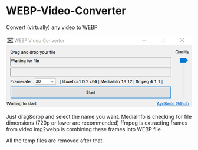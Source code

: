 # WEBP-Video-Converter
Convert (virtually) any video to WEBP

<p align="center">
	<img src="https://github.com/AyoKeito/WEBP-Video-Converter/blob/master/40TBJzf.png" width="800">
</p>

Just drag&drop and select the name you want.
MediaInfo is checking for file dimensions (720p or lower are recommended)
ffmpeg is extracting frames from video
img2webp is combining these frames into WEBP file

All the temp files are removed after that.
